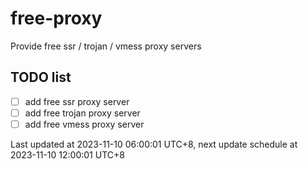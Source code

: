 
# free-proxy
Provide free ssr / trojan / vmess proxy servers


## TODO list
- [ ] add free ssr proxy server
- [ ] add free trojan proxy server
- [ ] add free vmess proxy server

Last updated at 2023-11-10 06:00:01 UTC+8, next update schedule at 2023-11-10 12:00:01 UTC+8

